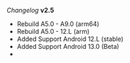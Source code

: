 *Changelog*
**v2.5**
- Rebuild A5.0 - A9.0 (arm64)
- Rebuild A5.0 - 12.L (arm)
- Added Support Android 12.L (stable)
- Added Support Android 13.0 (Beta)
- 

